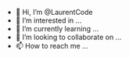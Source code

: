 - 👋 Hi, I’m @LaurentCode
- 👀 I’m interested in ...
- 🌱 I’m currently learning ...
- 💞️ I’m looking to collaborate on ...
- 📫 How to reach me ...

<!---
LaurentCode/LaurentCode is a ✨ special ✨ repository because its `README.md` (this file) appears on your GitHub profile.
You can click the Preview link to take a look at your changes.
--->
